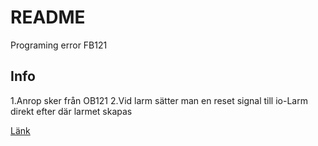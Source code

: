 # README
Programing error FB121

## Info
1.Anrop sker från OB121
2.Vid larm sätter man en reset signal till io-Larm direkt efter där larmet skapas

[Länk](https://afry.com)

